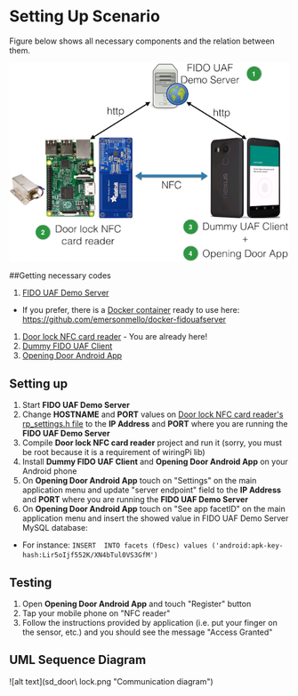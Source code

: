 # Setting Up Scenario

Figure below shows all necessary components and the relation between them. 

![alt text](components.png "Communication diagram")

##Getting necessary codes 

1. [FIDO UAF Demo Server](https://github.com/emersonmello/UAF)
  - If you prefer, there is a [Docker container](https://www.docker.com/what-docker) ready to use here: https://github.com/emersonmello/docker-fidouafserver
1. [Door lock NFC card reader](https://github.com/emersonmello/doorlock_raspberrypi) - You are already here!
1. [Dummy FIDO UAF Client](https://github.com/emersonmello/dummyuafclient)
1. [Opening Door Android App](https://github.com/emersonmello/openingdoor)

## Setting up

1. Start **FIDO UAF Demo Server**
1. Change **HOSTNAME** and **PORT** values on [Door lock NFC card reader's rp_settings.h file](https://github.com/emersonmello/doorlock_raspberrypi/blob/master/rp_settings.h) to the **IP Address** and **PORT** where you are running the **FIDO UAF Demo Server**
1. Compile **Door lock NFC card reader** project and run it (sorry, you must be root because it is a requirement of wiringPi lib)
1. Install **Dummy FIDO UAF Client** and **Opening Door Android App** on your Android phone
1. On **Opening Door Android App** touch on "Settings" on the main application menu and update "server endpoint" field to the **IP Address** and **PORT** where you are running the **FIDO UAF Demo Server**  
1. On **Opening Door Android App** touch on "See app facetID" on the main application menu and insert the showed value in FIDO UAF Demo Server MySQL database:
  - For instance: ```INSERT  INTO facets (fDesc) values ('android:apk-key-hash:Lir5oIjf552K/XN4bTul0VS3GfM')```

## Testing 

1. Open **Opening Door Android App** and touch "Register" button
1. Tap your mobile phone on "NFC reader"
1. Follow the instructions provided by application (i.e. put your finger on the sensor, etc.) and you should see the message "Access Granted"

## UML Sequence Diagram 

![alt text](sd_door\ lock.png "Communication diagram")

